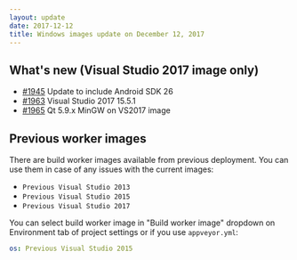 ```yaml
---
layout: update
date: 2017-12-12
title: Windows images update on December 12, 2017
---
```


## What's new (Visual Studio 2017 image only)

* [#1945](https://github.com/appveyor/ci/issues/1945) Update to include Android SDK 26
* [#1963](https://github.com/appveyor/ci/issues/1963) Visual Studio 2017 15.5.1
* [#1965](https://github.com/appveyor/ci/issues/1965) Qt 5.9.x MinGW on VS2017 image


## Previous worker images

There are build worker images available from previous deployment. You can use them in case of any issues with the current images:

* `Previous Visual Studio 2013`
* `Previous Visual Studio 2015`
* `Previous Visual Studio 2017`

You can select build worker image in "Build worker image" dropdown on Environment tab of project settings or if you use `appveyor.yml`:

```yaml
os: Previous Visual Studio 2015
```